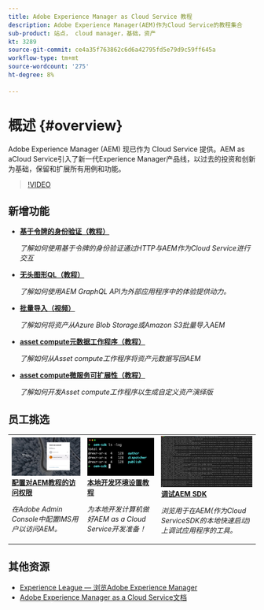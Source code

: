 ```yaml
---
title: Adobe Experience Manager as Cloud Service 教程
description: Adobe Experience Manager(AEM)作为Cloud Service的教程集合
sub-product: 站点， cloud manager，基础，资产
kt: 3289
source-git-commit: ce4a35f763862c6d6a42795fd5e79d9c59ff645a
workflow-type: tm+mt
source-wordcount: '275'
ht-degree: 8%

---
```



# 概述 {#overview}

Adobe Experience Manager (AEM) 现已作为 Cloud Service 提供。AEM as aCloud Service引入了新一代Experience Manager产品线，以过去的投资和创新为基础，保留和扩展所有用例和功能。

>[!VIDEO](https://video.tv.adobe.com/v/31085/?quality=12&learn=on)

## 新增功能

* **[基于令牌的身份验证（教程）](https://experienceleague.adobe.com/docs/experience-manager-learn/getting-started-with-aem-headless/authentication/overview.html)**

   *了解如何使用基于令牌的身份验证通过HTTP与AEM作为Cloud Service进行交互*

* **[无头图形QL（教程）](https://experienceleague.adobe.com/docs/experience-manager-learn/getting-started-with-aem-headless/graphql/overview.html)**

   *了解如何使用AEM GraphQL API为外部应用程序中的体验提供动力。*

* **[批量导入（视频）](./migration/bulk-import.md)**

   *了解如何将资产从Azure Blob Storage或Amazon S3批量导入AEM*

* **[asset compute元数据工作程序（教程）](./asset-compute/advanced/metadata.md)**

   *了解如何从Asset compute工作程序将资产元数据写回AEM*

* **[asset compute微服务可扩展性（教程）](./asset-compute/overview.md)**

   *了解如何开发Asset compute工作程序以生成自定义资产演绎版*

## 员工挑选

<table>
   <td>
      <a href="./accessing/overview.md">
      <img alt="将对AEM的访问配置为Cloud Service" src="./assets/overview/staff-pick__accessing.png"/>
      </a>
      <div>
         <a href="./accessing/overview.md">
         <strong>配置对AEM教程的访问权限</strong>
         </a>
      </div>
      <p>
         <em>在Adobe Admin Console中配置IMS用户以访问AEM。</em>
      <p>
   </td>   
   <td>
      <a href="./local-development-environment/overview.md">
      <img alt="本地开发环境设置教程" src="./assets/overview/staff-pick__local-development-environment-set-up.png"/>
      </a>
      <div>
         <a href="./local-development-environment/overview.md">
         <strong>本地开发环境设置教程</strong>
         </a>
      </div>
      <p>
         <em>为本地开发计算机做好AEM as a Cloud Service开发准备！</em>
      <p>
   </td>   
   <td>
      <a href="./debugging/aem-sdk-local-quickstart/overview.md">
      <img alt="调试AEM SDK的本地快速启动" src="./assets/overview/staff-pick__debugging.png"/>
      </a>
      <div>
         <a href="./debugging/aem-sdk-local-quickstart/overview.md">
         <strong>调试AEM SDK</strong>
         </a>
      </div>
      <p>
         <em>浏览用于在AEM(作为Cloud ServiceSDK的本地快速启动)上调试应用程序的工具。</em>
      <p>
   </td>
</table>

## 其他资源

* [Experience League — 浏览Adobe Experience Manager](https://experienceleague.adobe.com/#recommended/solutions/experience-manager)
* [Adobe Experience Manager as a Cloud Service文档](https://docs.adobe.com/content/help/en/experience-manager-cloud-service/landing/home.html)
